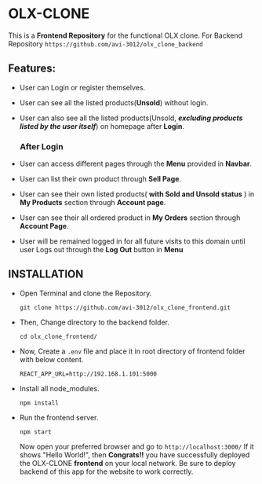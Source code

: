 # OLX-CLONE

This is a **Frontend Repository** for the functional OLX clone.
For Backend Repository ```https://github.com/avi-3012/olx_clone_backend```

## Features:

- User can Login or register themselves.
- User can see all the listed products(**Unsold**) without login.
- User can also see all the listed products(Unsold, ***excluding products listed by the user itself***) on homepage after **Login**.
    ### After Login
    
- User can access different pages through the **Menu** provided in **Navbar**.
- User can list their own product through **Sell Page**.
- User can see their own listed products( **with Sold and Unsold status** ) in **My Products** section through **Account page**.
- User can see their all ordered product in **My Orders** section through **Account Page**.
- User will be remained logged in for all future visits to this domain until user Logs out through the **Log Out** button in **Menu**

## INSTALLATION 


- Open Terminal and clone the Repository.

    ```git clone https://github.com/avi-3012/olx_clone_frontend.git```

- Then, Change directory to the backend folder.

    ```cd olx_clone_frontend/```

- Now, Create a ```.env``` file and place it in root directory of frontend folder with below content.

    ```REACT_APP_URL=http://192.168.1.101:5000```

- Install all node_modules.

    ```npm install```

- Run the frontend server.

    ```npm start```

    Now open your preferred browser and go to ```http://localhost:3000/``` If it shows "Hello World!", then **Congrats!!** you have successfully deployed the OLX-CLONE **frontend** on your local network. Be sure to deploy backend of this app for the website to work correctly.

